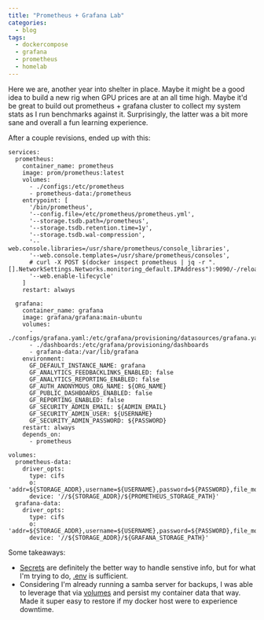 ```yaml
---
title: "Prometheus + Grafana Lab"
categories:
  - blog
tags:
  - dockercompose
  - grafana
  - prometheus
  - homelab
---
```


Here we are, another year into shelter in place.  Maybe it might be a good idea to build a new rig when GPU prices are at an all time high.  Maybe it'd be great to build out prometheus + grafana cluster to collect my system stats as I run benchmarks against it.  Surprisingly, the latter was a bit more sane and overall a fun learning experience.

After a couple revisions, ended up with this:
```
services:
  prometheus:
    container_name: prometheus
    image: prom/prometheus:latest
    volumes:
      - ./configs:/etc/prometheus
      - prometheus-data:/prometheus
    entrypoint: [
      '/bin/prometheus',
      '--config.file=/etc/prometheus/prometheus.yml',
      '--storage.tsdb.path=/prometheus',
      '--storage.tsdb.retention.time=1y',
      '--storage.tsdb.wal-compression',
      '--web.console.libraries=/usr/share/prometheus/console_libraries',
      '--web.console.templates=/usr/share/prometheus/consoles',
      # curl -X POST $(docker inspect prometheus | jq -r ".[].NetworkSettings.Networks.monitoring_default.IPAddress"):9090/-/reload
      '--web.enable-lifecycle'
    ]
    restart: always

  grafana:
    container_name: grafana
    image: grafana/grafana:main-ubuntu
    volumes:
      - ./configs/grafana.yaml:/etc/grafana/provisioning/datasources/grafana.yaml
      - ./dashboards:/etc/grafana/provisioning/dashboards
      - grafana-data:/var/lib/grafana
    environment:
      GF_DEFAULT_INSTANCE_NAME: grafana
      GF_ANALYTICS_FEEDBACKLINKS_ENABLED: false
      GF_ANALYTICS_REPORTING_ENABLED: false
      GF_AUTH_ANONYMOUS_ORG_NAME: ${ORG_NAME}
      GF_PUBLIC_DASHBOARDS_ENABLED: false
      GF_REPORTING_ENABLED: false
      GF_SECURITY_ADMIN_EMAIL: ${ADMIN_EMAIL}
      GF_SECURITY_ADMIN_USER: ${USERNAME}
      GF_SECURITY_ADMIN_PASSWORD: ${PASSWORD}
    restart: always
    depends_on:
      - prometheus

volumes:
  prometheus-data:
    driver_opts:
      type: cifs
      o: 'addr=${STORAGE_ADDR},username=${USERNAME},password=${PASSWORD},file_mode=0600,dir_mode=0600'
      device: '//${STORAGE_ADDR}/${PROMETHEUS_STORAGE_PATH}'
  grafana-data:
    driver_opts:
      type: cifs
      o: 'addr=${STORAGE_ADDR},username=${USERNAME},password=${PASSWORD},file_mode=0600,dir_mode=0600'
      device: '//${STORAGE_ADDR}/${GRAFANA_STORAGE_PATH}'
```

Some takeaways:
- [Secrets](https://docs.docker.com/compose/use-secrets/) are definitely the better way to handle senstive info, but for what I'm trying to do, [.env](https://docs.docker.com/compose/environment-variables/env-file/) is sufficient.
- Considering I'm already running a samba server for backups, I was able to leverage that via [volumes](https://docs.docker.com/storage/volumes/) and persist my container data that way. Made it super easy to restore if my docker host were to experience downtime.
